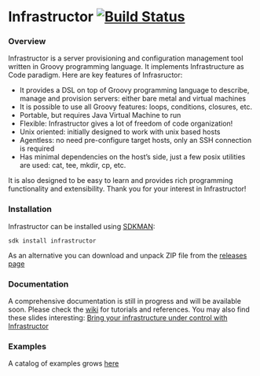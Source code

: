 # Infrastructor [![Build Status](https://travis-ci.org/infrastructor/infrastructor.svg?branch=master)](https://travis-ci.org/infrastructor/infrastructor)
### Overview
Infrastructor is a server provisioning and configuration management tool written in Groovy programming language. It implements Infrastructure as Code paradigm. Here are key features of Infrasructor:
* It provides a DSL on top of Groovy programming language to describe, manage and provision servers: either bare metal and virtual machines
* It is possible to use all Groovy features: loops, conditions, closures, etc.
* Portable, but requires Java Virtual Machine to run
* Flexible: Infrastructor gives a lot of freedom of code organization!
* Unix oriented: initially designed to work with unix based hosts
* Agentless: no need pre-configure target hosts, only an SSH connection is required
* Has minimal dependencies on the host’s side, just a few posix utilities are used: cat, tee, mkdir, cp, etc.

It is also designed to be easy to learn and provides rich programming functionality and extensibility. Thank you for your interest in Infrastructor! 
### Installation
Infrastructor can be installed using [SDKMAN](https://sdkman.io):
```
sdk install infrastructor
```
As an alternative you can download and unpack ZIP file from the [releases page](https://github.com/infrastructor/infrastructor/releases)

### Documentation
A comprehensive documentation is still in progress and will be available soon.
Please check the [wiki](https://github.com/infrastructor/infrastructor/wiki) for tutorials and references.
You may also find these slides interesting: [Bring your infrastructure under control with Infrastructor](https://www.slideshare.net/nirro/bring-you-infrastructure-under-control-at-gr8conf-europe-2018)
### Examples
A catalog of examples grows [here](https://github.com/infrastructor/examples) 
